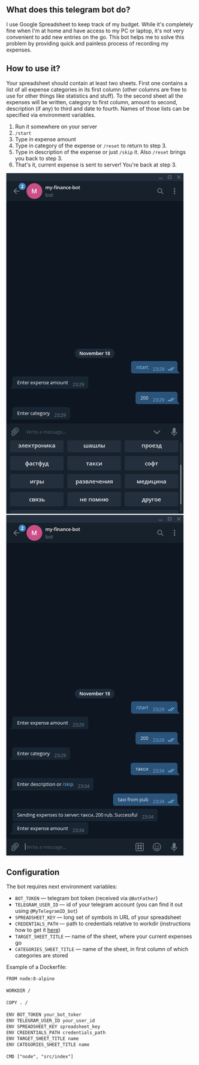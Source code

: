 ## What does this telegram bot do?

I use Google Spreadsheet to keep track of my budget. While it's completely fine when I'm at home and have access to my PC or laptop, it's not very convenient to add new entries on the go. This bot helps me to solve this problem by providing quick and painless process of recording my expenses.

## How to use it?

Your spreadsheet should contain at least two sheets. First one contains a list of all expense categories in its first column (other columns are free to use for other things like statistics and stuff). To the second sheet all the expenses will be written, category to first column, amount to second, description (if any) to third and date to fourth.
Names of those lists can be specified via environment variables.


1. Run it somewhere on your server
2. `/start`
3. Type in expense amount
4. Type in category of the expense or `/reset` to return to step 3.
5. Type in description of the expense or just `/skip` it. Also `/reset` brings you back to step 3.
6. That's it, current expense is sent to server! You're back at step 3.  

![Entering category](.github/category.png)
![Expense sent](.github/sent.png)

## Configuration

The bot requires next environment variables:

* `BOT_TOKEN` — telegram bot token (received via `@BotFather`) 
* `TELEGRAM_USER_ID` — id of your telegram account (you can find it out using `@MyTelegramID_bot`)
* `SPREADSHEET_KEY` — long set of symbols in URL of your spreadsheet
* `CREDENTIALS_PATH` — path to credentials relative to workdir (instructions how to get it [here](https://www.npmjs.com/package/google-spreadsheet))
* `TARGET_SHEET_TITLE` — name of the sheet, where your current expenses go
* `CATEGORIES_SHEET_TITLE` — name of the sheet, in first column of which categories are stored

Example of a Dockerfile: 
```docker
FROM node:8-alpine

WORKDIR /

COPY . /

ENV BOT_TOKEN your_bot_toker
ENV TELEGRAM_USER_ID your_user_id
ENV SPREADSHEET_KEY spreadsheet_key
ENV CREDENTIALS_PATH credentials_path
ENV TARGET_SHEET_TITLE name
ENV CATEGORIES_SHEET_TITLE name

CMD ["node", "src/index"]
```